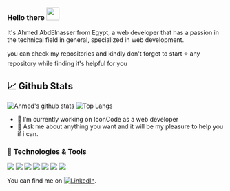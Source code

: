 
### Hello there <img src="https://raw.githubusercontent.com/MartinHeinz/MartinHeinz/master/wave.gif" width="30px">

<!--
**itsnasser/itsnasser** is a ✨ _special_ ✨ repository because its `README.md` (this file) appears on your GitHub profile.
-->
It's Ahmed AbdElnasser from Egypt, a web developer that has a passion in the technical field in general, specialized in web development.

you can check my repositories and kindly don't forget to start ⭐ any repository while finding it's helpful for you

## &#x1f4c8; Github Stats 

![Ahmed's github stats](https://github-readme-stats.vercel.app/api?username=itsnasser&show_icons=true&theme=material-palenight&count_private=true)
![Top Langs](https://github-readme-stats.vercel.app/api/top-langs/?username=itsnasser&hide=html,css&layout=compact&theme=material-palenight&layout=compact)


- 🔭 I’m currently working on IconCode as a web developer
- 💬 Ask me about anything you want and it will be my pleasure to help you if i can.

### 🔧 Technologies & Tools


![](https://img.shields.io/badge/Code-PHP-informational?style=flat&logo=php&logoColor=white&color=2bbc8a) ![](https://img.shields.io/badge/OS-Linux-informational?style=flat&logo=linux&logoColor=white&color=339FFF) ![](https://img.shields.io/badge/Code-Python-informational?style=flat&logo=python&logoColor=white&color=2bbc8a) ![](https://img.shields.io/badge/Code-LARAVEL-informational?style=flat&logo=laravel&logoColor=white&color=2bbc8a) ![](https://img.shields.io/badge/VC-Git-informational?style=flat&logo=git&logoColor=white&color=339FFF) ![](https://img.shields.io/badge/Code-Vue.js-informational?style=flat&logo=vue.js&logoColor=white&color=2bbc8a) ![](https://img.shields.io/badge/DB-MySQL-informational?style=flat&logo=mysql&logoColor=white&color=2bbc8a)


You can find me on [![LinkedIn][2.2]][2].

<!-- Icons -->

[1.2]: http://i.imgur.com/wWzX9uB.png (twitter icon without padding)
[2.2]: https://raw.githubusercontent.com/MartinHeinz/MartinHeinz/master/linkedin-3-16.png (LinkedIn icon without padding)

<!-- Links to your social media accounts -->

[2]: https://www.linkedin.com/in/itsnasser/
